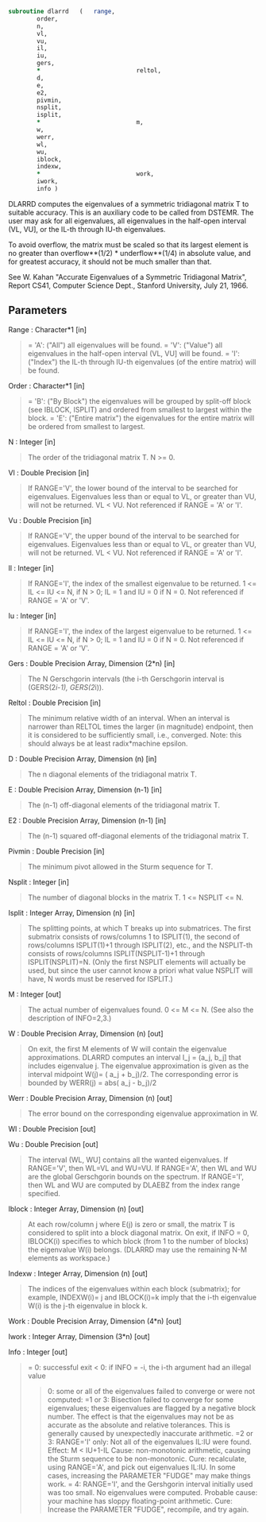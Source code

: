 ```fortran
subroutine dlarrd	(	range,
		order,
		n,
		vl,
		vu,
		il,
		iu,
		gers,
		*                           reltol,
		d,
		e,
		e2,
		pivmin,
		nsplit,
		isplit,
		*                           m,
		w,
		werr,
		wl,
		wu,
		iblock,
		indexw,
		*                           work,
		iwork,
		info )
```

 DLARRD computes the eigenvalues of a symmetric tridiagonal
 matrix T to suitable accuracy. This is an auxiliary code to be
 called from DSTEMR.
 The user may ask for all eigenvalues, all eigenvalues
 in the half-open interval (VL, VU], or the IL-th through IU-th
 eigenvalues.

 To avoid overflow, the matrix must be scaled so that its
 largest element is no greater than overflow**(1/2) * underflow**(1/4) in absolute value, and for greatest
 accuracy, it should not be much smaller than that.

 See W. Kahan "Accurate Eigenvalues of a Symmetric Tridiagonal
 Matrix", Report CS41, Computer Science Dept., Stanford
 University, July 21, 1966.

## Parameters
Range : Character*1 [in]
> = 'A': ("All")   all eigenvalues will be found.
> = 'V': ("Value") all eigenvalues in the half-open interval
> (VL, VU] will be found.
> = 'I': ("Index") the IL-th through IU-th eigenvalues (of the
> entire matrix) will be found.

Order : Character*1 [in]
> = 'B': ("By Block") the eigenvalues will be grouped by
> split-off block (see IBLOCK, ISPLIT) and
> ordered from smallest to largest within
> the block.
> = 'E': ("Entire matrix")
> the eigenvalues for the entire matrix
> will be ordered from smallest to
> largest.

N : Integer [in]
> The order of the tridiagonal matrix T.  N >= 0.

Vl : Double Precision [in]
> If RANGE='V', the lower bound of the interval to
> be searched for eigenvalues.  Eigenvalues less than or equal
> to VL, or greater than VU, will not be returned.  VL < VU.
> Not referenced if RANGE = 'A' or 'I'.

Vu : Double Precision [in]
> If RANGE='V', the upper bound of the interval to
> be searched for eigenvalues.  Eigenvalues less than or equal
> to VL, or greater than VU, will not be returned.  VL < VU.
> Not referenced if RANGE = 'A' or 'I'.

Il : Integer [in]
> If RANGE='I', the index of the
> smallest eigenvalue to be returned.
> 1 <= IL <= IU <= N, if N > 0; IL = 1 and IU = 0 if N = 0.
> Not referenced if RANGE = 'A' or 'V'.

Iu : Integer [in]
> If RANGE='I', the index of the
> largest eigenvalue to be returned.
> 1 <= IL <= IU <= N, if N > 0; IL = 1 and IU = 0 if N = 0.
> Not referenced if RANGE = 'A' or 'V'.

Gers : Double Precision Array, Dimension (2*n) [in]
> The N Gerschgorin intervals (the i-th Gerschgorin interval
> is (GERS(2*i-1), GERS(2*i)).

Reltol : Double Precision [in]
> The minimum relative width of an interval.  When an interval
> is narrower than RELTOL times the larger (in
> magnitude) endpoint, then it is considered to be
> sufficiently small, i.e., converged.  Note: this should
> always be at least radix*machine epsilon.

D : Double Precision Array, Dimension (n) [in]
> The n diagonal elements of the tridiagonal matrix T.

E : Double Precision Array, Dimension (n-1) [in]
> The (n-1) off-diagonal elements of the tridiagonal matrix T.

E2 : Double Precision Array, Dimension (n-1) [in]
> The (n-1) squared off-diagonal elements of the tridiagonal matrix T.

Pivmin : Double Precision [in]
> The minimum pivot allowed in the Sturm sequence for T.

Nsplit : Integer [in]
> The number of diagonal blocks in the matrix T.
> 1 <= NSPLIT <= N.

Isplit : Integer Array, Dimension (n) [in]
> The splitting points, at which T breaks up into submatrices.
> The first submatrix consists of rows/columns 1 to ISPLIT(1),
> the second of rows/columns ISPLIT(1)+1 through ISPLIT(2),
> etc., and the NSPLIT-th consists of rows/columns
> ISPLIT(NSPLIT-1)+1 through ISPLIT(NSPLIT)=N.
> (Only the first NSPLIT elements will actually be used, but
> since the user cannot know a priori what value NSPLIT will
> have, N words must be reserved for ISPLIT.)

M : Integer [out]
> The actual number of eigenvalues found. 0 <= M <= N.
> (See also the description of INFO=2,3.)

W : Double Precision Array, Dimension (n) [out]
> On exit, the first M elements of W will contain the
> eigenvalue approximations. DLARRD computes an interval
> I_j = (a_j, b_j] that includes eigenvalue j. The eigenvalue
> approximation is given as the interval midpoint
> W(j)= ( a_j + b_j)/2. The corresponding error is bounded by
> WERR(j) = abs( a_j - b_j)/2

Werr : Double Precision Array, Dimension (n) [out]
> The error bound on the corresponding eigenvalue approximation
> in W.

Wl : Double Precision [out]

Wu : Double Precision [out]
> The interval (WL, WU] contains all the wanted eigenvalues.
> If RANGE='V', then WL=VL and WU=VU.
> If RANGE='A', then WL and WU are the global Gerschgorin bounds
> on the spectrum.
> If RANGE='I', then WL and WU are computed by DLAEBZ from the
> index range specified.

Iblock : Integer Array, Dimension (n) [out]
> At each row/column j where E(j) is zero or small, the
> matrix T is considered to split into a block diagonal
> matrix.  On exit, if INFO = 0, IBLOCK(i) specifies to which
> block (from 1 to the number of blocks) the eigenvalue W(i)
> belongs.  (DLARRD may use the remaining N-M elements as
> workspace.)

Indexw : Integer Array, Dimension (n) [out]
> The indices of the eigenvalues within each block (submatrix);
> for example, INDEXW(i)= j and IBLOCK(i)=k imply that the
> i-th eigenvalue W(i) is the j-th eigenvalue in block k.

Work : Double Precision Array, Dimension (4*n) [out]

Iwork : Integer Array, Dimension (3*n) [out]

Info : Integer [out]
> = 0:  successful exit
> < 0:  if INFO = -i, the i-th argument had an illegal value
> > 0:  some or all of the eigenvalues failed to converge or
> were not computed:
> =1 or 3: Bisection failed to converge for some
> eigenvalues; these eigenvalues are flagged by a
> negative block number.  The effect is that the
> eigenvalues may not be as accurate as the
> absolute and relative tolerances.  This is
> generally caused by unexpectedly inaccurate
> arithmetic.
> =2 or 3: RANGE='I' only: Not all of the eigenvalues
> IL:IU were found.
> Effect: M < IU+1-IL
> Cause:  non-monotonic arithmetic, causing the
> Sturm sequence to be non-monotonic.
> Cure:   recalculate, using RANGE='A', and pick
> out eigenvalues IL:IU.  In some cases,
> increasing the PARAMETER "FUDGE" may
> make things work.
> = 4:    RANGE='I', and the Gershgorin interval
> initially used was too small.  No eigenvalues
> were computed.
> Probable cause: your machine has sloppy
> floating-point arithmetic.
> Cure: Increase the PARAMETER "FUDGE",
> recompile, and try again.

